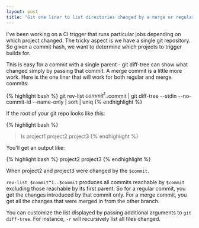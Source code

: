 ```yaml
---
layout: post
title: "Git one liner to list directories changed by a merge or regular commit"
---
```


I've been working on a CI trigger that runs particular jobs depending
on which project changed. The tricky aspect is we have a single git
repository. So given a commit hash, we want to determine which
projects to trigger builds for.

This is easy for a commit with a single parent - git diff-tree can
show what changed simply by passing that commit. A merge commit is a
little more work. Here is the one liner that will work for both
regular and merge commits:

{% highlight bash %}
git rev-list $commit^1..$commit |
    git diff-tree --stdin --no-commit-id --name-only | sort | uniq
{% endhighlight %}

If the root of your git repo looks like this:

{% highlight bash %}
> ls
project1 project2 project3
{% endhighlight %}

You'll get an output like:

{% highlight bash %}
project2
project3
{% endhighlight %}

When project2 and project3 were changed by the `$commit`.

`rev-list $commit^1..$commit` produces all commits reachable by
`$commit` excluding those reachable by its first parent. So for a
regular commit, you get the changes introduced by that commit
only. For a merge commit, you get all the changes that were merged in
from the other branch.

You can customize the list displayed by passing additional arguments
to `git diff-tree`. For instance, `-r` will recursively list all files
changed.
